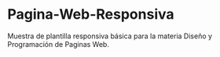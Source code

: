 # Pagina-Web-Responsiva
Muestra de plantilla responsiva básica para la materia Diseño y Programación de Paginas Web. 
